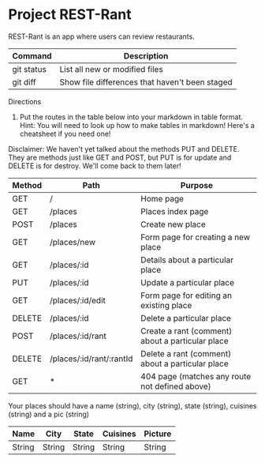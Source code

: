 # Project REST-Rant

REST-Rant is an app where users can review restaurants.

| Command    | Description                                    |
| ---------- | ---------------------------------------------- |
| git status | List all new or modified files                 |
| git diff   | Show file differences that haven't been staged |

Directions

1. Put the routes in the table below into your markdown in table format. Hint: You will need to look up how to make tables in markdown! Here's a cheatsheet if you need one!

Disclaimer: We haven't yet talked about the methods PUT and DELETE. They are methods just like GET and POST, but PUT is for update and DELETE is for destroy. We'll come back to them later!

| Method | Path                     | Purpose                                          |
| ------ | ------------------------ | ------------------------------------------------ |
| GET    | /                        | Home page                                        |
| GET    | /places                  | Places index page                                |
| POST   | /places                  | Create new place                                 |
| GET    | /places/new              | Form page for creating a new place               |
| GET    | /places/:id              | Details about a particular place                 |
| PUT    | /places/:id              | Update a particular place                        |
| GET    | /places/:id/edit         | Form page for editing an existing place          |
| DELETE | /places/:id              | Delete a particular place                        |
| POST   | /places/:id/rant         | Create a rant (comment) about a particular place |
| DELETE | /places/:id/rant/:rantId | Delete a rant (comment) about a particular place |
| GET    | \*                       | 404 page (matches any route not defined above)   |

Your places should have a name (string), city (string), state (string), cuisines (string) and a pic (string)

| Name   | City   | State  | Cuisines | Picture |
| ------ | ------ | ------ | -------- | ------- |
| String | String | String | String   | String  |
